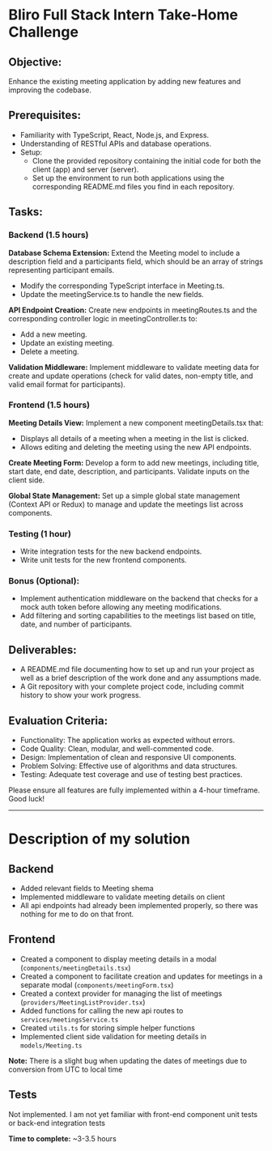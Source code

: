 # Bliro Full Stack Intern Take-Home Challenge

## Objective:
Enhance the existing meeting application by adding new features and improving the codebase.

## Prerequisites:
- Familiarity with TypeScript, React, Node.js, and Express.
- Understanding of RESTful APIs and database operations.
- Setup:
  - Clone the provided repository containing the initial code for both the client (app) and server (server). 
  - Set up the environment to run both applications using the corresponding README.md files you find in each repository.

## Tasks:

### Backend (1.5 hours)
**Database Schema Extension:** Extend the Meeting model to include a description field and a participants field, which should be an array of strings representing participant emails.

- Modify the corresponding TypeScript interface in Meeting.ts.
- Update the meetingService.ts to handle the new fields.

**API Endpoint Creation:** Create new endpoints in meetingRoutes.ts and the corresponding controller logic in meetingController.ts to:

- Add a new meeting.
- Update an existing meeting.
- Delete a meeting.

**Validation Middleware:** Implement middleware to validate meeting data for create and update operations (check for valid dates, non-empty title, and valid email format for participants).

### Frontend (1.5 hours)
**Meeting Details View:** Implement a new component meetingDetails.tsx that:

- Displays all details of a meeting when a meeting in the list is clicked.
- Allows editing and deleting the meeting using the new API endpoints.

**Create Meeting Form:** Develop a form to add new meetings, including title, start date, end date, description, and participants. Validate inputs on the client side.

**Global State Management:** Set up a simple global state management (Context API or Redux) to manage and update the meetings list across components.

### Testing (1 hour)
- Write integration tests for the new backend endpoints.
- Write unit tests for the new frontend components.

### Bonus (Optional):

- Implement authentication middleware on the backend that checks for a mock auth token before allowing any meeting modifications.
- Add filtering and sorting capabilities to the meetings list based on title, date, and number of participants.


## Deliverables:

- A README.md file documenting how to set up and run your project as well as a brief description of the work done and any assumptions made.
- A Git repository with your complete project code, including commit history to show your work progress.

## Evaluation Criteria:
- Functionality: The application works as expected without errors.
- Code Quality: Clean, modular, and well-commented code.
- Design: Implementation of clean and responsive UI components.
- Problem Solving: Effective use of algorithms and data structures.
- Testing: Adequate test coverage and use of testing best practices.

Please ensure all features are fully implemented within a 4-hour timeframe. Good luck!

----

# Description of my solution

## Backend

- Added relevant fields to Meeting shema
- Implemented middleware to validate meeting details on client
- All api endpoints had already been implemented properly, so there was nothing for me to do on that front.

## Frontend

- Created a component to display meeting details in a modal (`components/meetingDetails.tsx`)
- Created a component to facilitate creation and updates for meetings in a separate modal (`components/meetingForm.tsx`)
- Created a context provider for managing the list of meetings (`providers/MeetingListProvider.tsx`)
- Added functions for calling the new api routes to `services/meetingsService.ts`
- Created `utils.ts` for storing simple helper functions
- Implemented client side validation for meeting details in `models/Meeting.ts`

**Note:** There is a slight bug when updating the dates of meetings due to conversion from UTC to local time

## Tests

Not implemented. I am not yet familiar with front-end component unit tests or back-end integration tests

**Time to complete:** ~3-3.5 hours